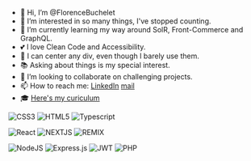 - 👋 Hi, I’m @FlorenceBuchelet
- 👀 I’m interested in so many things, I've stopped counting.
- 🌱 I’m currently learning my way around SolR, Front-Commerce and GraphQL.
- 💕 I love Clean Code and Accessibility.
- 🎨 I can center any div, even though I barely use them.
- 📚 Asking about things is my special interest.
- 💞️ I’m looking to collaborate on challenging projects.
- 📫 How to reach me: [LinkedIn](https://www.linkedin.com/in/florence-buchelet-928a7a228/) [mail](florence.buchelet@gmail.com)
- 🎓 [Here's my curiculum](https://www.linkedin.com/feed/update/urn:li:activity:7145307258904604672/)

![CSS3](https://img.shields.io/badge/css3-%231572B6.svg?style=for-the-badge&logo=css3&logoColor=white) ![HTML5](https://img.shields.io/badge/html5-%23E34F26.svg?style=for-the-badge&logo=html5&logoColor=white) ![Typescript](https://img.shields.io/badge/TypeScript-007ACC?style=for-the-badge&logo=typescript&logoColor=white) 

![React](https://img.shields.io/badge/react-%2320232a.svg?style=for-the-badge&logo=react&logoColor=%2361DAFB) ![NEXTJS](https://img.shields.io/badge/next%20js-000000?style=for-the-badge&logo=nextdotjs&logoColor=white) ![REMIX](https://img.shields.io/badge/remix-000000?style=for-the-badge&logo=remix&logoColor=white)

![NodeJS](https://img.shields.io/badge/node.js-6DA55F?style=for-the-badge&logo=node.js&logoColor=white) ![Express.js](https://img.shields.io/badge/express.js-%23404d59.svg?style=for-the-badge&logo=express&logoColor=%2361DAFB) ![JWT](https://img.shields.io/badge/JWT-black?style=for-the-badge&logo=JSON%20web%20tokens) ![PHP](https://img.shields.io/badge/php-%23777BB4.svg?style=for-the-badge&logo=php&logoColor=white) 
